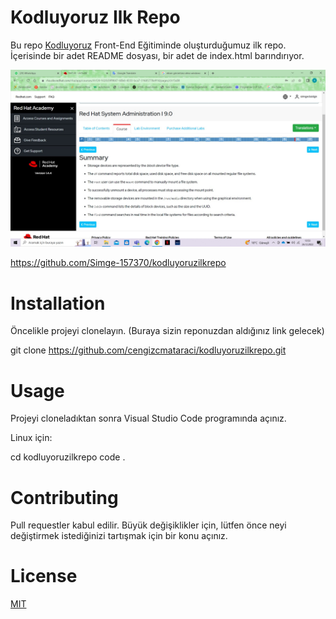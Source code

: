 # Kodluyoruz Ilk Repo
Bu repo [Kodluyoruz](https://www.kodluyoruz.org/) Front-End Eğitiminde oluşturduğumuz ilk repo. İçerisinde bir adet README dosyası, bir adet de index.html barındırıyor.

![Project Image](https://github.com/Simge-157370/kodluyoruzilkrepo/blob/main/Resim/ProjeResmi.jpg?raw=true)

https://github.com/Simge-157370/kodluyoruzilkrepo


# Installation 
Öncelikle projeyi clonelayın. (Buraya sizin reponuzdan aldığınız link gelecek)


git clone https://github.com/cengizcmataraci/kodluyoruzilkrepo.git

# Usage

Projeyi cloneladıktan sonra Visual Studio Code programında açınız.

Linux için:


cd kodluyoruzilkrepo
code .


# Contributing

Pull requestler kabul edilir. Büyük değişiklikler için, lütfen önce neyi değiştirmek istediğinizi tartışmak için bir konu açınız.

# License
[MIT](https://choosealicense.com/licenses/mit/)
